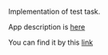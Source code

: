 <p>Implementation of test task.</p>
<p>App description is <a href="https://vk.com/@maxpfrontend-testovoe-zadanie-2">here</a></p>
<p>You can find it by this <a href="http://y92067fr.beget.tech">link</a></p>
